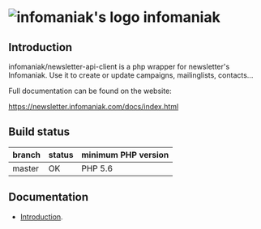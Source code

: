 ![infomaniak's logo](https://www.infomaniak.com/img/common/logo_infomaniak.jpg) infomaniak
=======================================================

Introduction
------------

infomaniak/newsletter-api-client is a php wrapper for newsletter's Infomaniak. Use it to create or update campaigns, mailinglists, contacts...

Full documentation can be found on the website:

https://newsletter.infomaniak.com/docs/index.html


Build status
------------

| branch       | status | minimum PHP version |
| ------------ | ------ | ------------------- |
| master       |   OK   | PHP 5.6 |

Documentation
-------------

* [Introduction](https://newsletter.infomaniak.com/docs/index.html).
